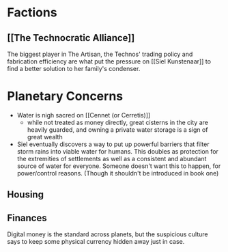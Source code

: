 # Factions
## [[The Technocratic Alliance]]
The biggest player in The Artisan, the Technos' trading policy and fabrication efficiency are what put the pressure on [[Siel Kunstenaar]] to find a better solution to her family's condenser.
# Planetary Concerns
- Water is nigh sacred on [[Cennet (or Cerretis)]]
	- while not treated as money directly, great cisterns in the city are heavily guarded, and owning a private water storage is a sign of great wealth
- Siel eventually discovers a way to put up powerful barriers that filter storm rains into viable water for humans. This doubles as protection for the extremities of settlements as well as a consistent and abundant source of water for everyone. Someone doesn't want this to happen, for power/control reasons. (Though it shouldn't be introduced in book one)

## Housing

## Finances
Digital money is the standard across planets, but the suspicious culture says to keep some physical currency hidden away just in case.